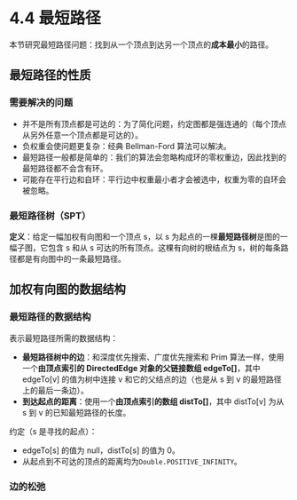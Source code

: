 # 4.4 最短路径

本节研究最短路径问题：找到从一个顶点到达另一个顶点的**成本最小**的路径。

## 最短路径的性质

### 需要解决的问题

* 并不是所有顶点都是可达的：为了简化问题，约定图都是强连通的（每个顶点从另外任意一个顶点都是可达的）。
* 负权重会使问题更复杂：经典 Bellman-Ford 算法可以解决。
* 最短路径一般都是简单的：我们的算法会忽略构成环的零权重边，因此找到的最短路径都不会含有环。
* 可能存在平行边和自环：平行边中权重最小者才会被选中，权重为零的自环会被忽略。

### 最短路径树（SPT）

**定义**：给定一幅加权有向图和一个顶点 s，以 s 为起点的一棵**最短路径树**是图的一幅子图，它包含 s 和从 s 可达的所有顶点。这棵有向树的根结点为 s，树的每条路径都是有向图中的一条最短路径。

## 加权有向图的数据结构

### 最短路径的数据结构

表示最短路径所需的数据结构：

* **最短路径树中的边**：和深度优先搜索、广度优先搜索和 Prim 算法一样，使用一个**由顶点索引的 DirectedEdge 对象的父链接数组 edgeTo[]**，其中 edgeTo[v] 的值为树中连接 v 和它的父结点的边（也是从 s 到 v 的最短路径上的最后一条边）。
* **到达起点的距离**：使用一个**由顶点索引的数组 distTo[]**，其中 distTo[v] 为从 s 到 v 的已知最短路径的长度。

约定（s 是寻找的起点）：

* edgeTo[s] 的值为 null，distTo[s] 的值为 0。
* 从起点到不可达的顶点的距离均为`Double.POSITIVE_INFINITY`。

### 边的松弛